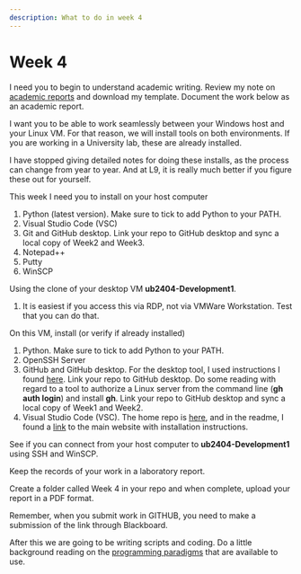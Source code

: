 ```yaml
---
description: What to do in week 4
---
```


# Week 4

I need you to begin to understand academic writing. Review my note on [academic reports](https://app.gitbook.com/o/QPfy4AwGQImQTS0uxR0R/s/Ln5NN2lLLiBBdr87ld9c/) and download my template. Document the work below as an academic report.

I want you to be able to work seamlessly between your Windows host and your Linux VM. For that reason, we will install tools on both environments. If you are working in a University lab, these are already installed.&#x20;

I have stopped giving detailed notes for doing these installs, as the process can change from year to year. And at L9, it is really much better if you figure these out for yourself.

This week I need you to install on your host computer

1. Python (latest version). Make sure to tick to add Python to your PATH.
2. Visual Studio Code (VSC)
3. Git and GitHub desktop. Link your repo to GitHub desktop and sync a local copy of Week2 and Week3.
4. Notepad++
5. Putty
6. WinSCP

Using the clone of your desktop VM **ub2404-Development1**.&#x20;

1. It is easiest if you access this via RDP, not via VMWare Workstation. Test that you can do that.

On this VM, install (or verify if already installed)

1. Python.  Make sure to tick to add Python to your PATH.
2. OpenSSH Server
3. GitHub and GitHub desktop. For the desktop tool, I used instructions I found [here](https://github.com/shiftkey/desktop?tab=readme-ov-file#installation-via-package-manager). Link your repo to GitHub desktop. Do some reading with regard to a tool to authorize a Linux server from the command line (**gh auth login**) and install **gh**. Link your repo to GitHub desktop and sync a local copy of Week1 and Week2.
4. Visual Studio Code (VSC). The home repo is [here](https://github.com/microsoft/vscode), and in the readme, I found a [link](https://code.visualstudio.com/download) to the main website with installation instructions.

See if you can connect from your host computer to **ub2404-Development1** using SSH and WinSCP.

Keep the records of your work in a laboratory report.&#x20;

Create a folder called Week 4 in your repo and when complete, upload your report in a PDF format.

Remember, when you submit work in GITHUB, you need to make a submission of the link through Blackboard.

After this we are going to be writing scripts and coding. Do a little background reading on the [programming paradigms](https://johnoraw-education.gitbook.io/iac/programming-paradigms) that are available to use.

